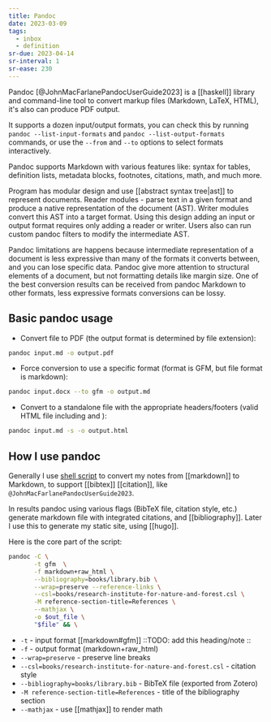 ```yaml
---
title: Pandoc
date: 2023-03-09
tags:
  - inbox
  - definition
sr-due: 2023-04-14
sr-interval: 1
sr-ease: 230
---
```


Pandoc [@JohnMacFarlanePandocUserGuide2023] is a [[haskell]]
library and command-line tool to convert markup files (Markdown, LaTeX, HTML),
it's also can produce PDF output.

It supports a dozen input/output formats, you can check this by running
`pandoc --list-input-formats` and `pandoc --list-output-formats` commands, or
use the `--from` and `--to` options to select formats interactively.

Pandoc supports Markdown with various features like: syntax for tables,
definition lists, metadata blocks, footnotes, citations, math, and much more.

Program has modular design and use [[abstract syntax tree|ast]] to
represent documents. Reader modules - parse text in a given format and produce a
native representation of the document (AST). Writer modules convert this AST
into a target format. Using this design adding an input or output format
requires only adding a reader or writer. Users also can run custom pandoc
filters to modify the intermediate AST.

Pandoc limitations are happens because intermediate representation of a document
is less expressive than many of the formats it converts between, and you can
lose specific data. Pandoc give more attention to structural elements of a
document, but not formatting details like margin size. One of the best
conversion results can be received from pandoc Markdown to other formats, less
expressive formats conversions can be lossy.

## Basic pandoc usage

- Convert file to PDF (the output format is determined by file extension):

```bash
pandoc input.md -o output.pdf
```

- Force conversion to use a specific format (format is GFM, but file format is
  markdown):

```bash
pandoc input.docx --to gfm -o output.md
```

- Convert to a standalone file with the appropriate headers/footers (valid HTML
  file including <head> and <body>):

```bash
pandoc input.md -s -o output.html
```

## How I use pandoc

Generally I use [shell script](./convert.sh) to convert my notes from
[[markdown]] to Markdown, to support [[bibtex]]
[[citation]], like `@JohnMacFarlanePandocUserGuide2023`.

In results pandoc using various flags (BibTeX file, citation style, etc.)
generate markdown file with integrated citations, and
[[bibliography]]. Later I use this to generate my static site,
using [[hugo]].

Here is the core part of the script:

```bash
pandoc -C \
       -t gfm  \
       -f markdown+raw_html \
       --bibliography=books/library.bib \
       --wrap=preserve --reference-links \
       --csl=books/research-institute-for-nature-and-forest.csl \
       -M reference-section-title=References \
       --mathjax \
       -o $out_file \
       "$file" && \
```

- `-t` - input format [[markdown#gfm]] ::TODO: add this
  heading/note ::
- `-f` - output format (markdown+raw_html)
- `--wrap=preserve` - preserve line breaks
- `--csl=books/research-institute-for-nature-and-forest.csl` - citation style
- `--bibliography=books/library.bib` - BibTeX file (exported from Zotero)
- `-M reference-section-title=References` - title of the bibliography section
- `--mathjax` - use [[mathjax]] to render math

